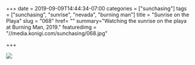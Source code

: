 +++
date = 2019-09-09T14:44:34-07:00
categories = ["sunchasing"]
tags = ["sunchasing", "sunrise", "nevada", "burning man"]
title = "Sunrise on the Playa"
slug = "068"
href= ""
summary="Watching the sunrise on the playa at Burning Man, 2019."
featuredimg = "//media.konigi.com/sunchasing/068.jpg"

+++

<img src="//media.konigi.com/sunchasing/068.jpg" />